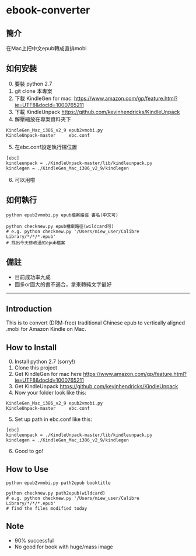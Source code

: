 # ebook-converter

## 簡介

在Mac上把中文epub轉成直排mobi

## 如何安裝

0. 要裝 python 2.7
1. git clone 本專案
2. 下載 KindleGen for mac: https://www.amazon.com/gp/feature.html?ie=UTF8&docId=1000765211
3. 下載 KindleUnpack https://github.com/kevinhendricks/KindleUnpack
4. 解壓縮放在專案資料夾下
```
KindleGen_Mac_i386_v2_9 epub2vmobi.py
KindleUnpack-master     ebc.conf
```
5. 在ebc.conf設定執行檔位置
```
[ebc]
kindleunpack = ./KindleUnpack-master/lib/kindleunpack.py
kindlegen = ./KindleGen_Mac_i386_v2_9/kindlegen
```
6. 可以用啦

## 如何執行

```
python epub2vmobi.py epub檔案路徑 書名(中文可)

```

```
python checknew.py epub檔案路徑(wildcard可)
# e.g. python checknew.py '/Users/miew_user/Calibre Library/*/*/*.epub' 
# 找出今天修改過的epub檔案
```

## 備註

- 目前成功率九成
- 圖多or圖大的書不適合，拿來轉純文字最好


-----------

## Introduction

This is to convert (DRM-free) traditional Chinese epub to vertically aligned .mobi for Amazon Kindle on Mac.

## How to Install

0. Install python 2.7 (sorry!)
1. Clone this project 
2. Get KindleGen for mac here https://www.amazon.com/gp/feature.html?ie=UTF8&docId=1000765211
3. Get KindleUnpack https://github.com/kevinhendricks/KindleUnpack
4. Now your folder look like this:
```
KindleGen_Mac_i386_v2_9 epub2vmobi.py
KindleUnpack-master     ebc.conf
```
5. Set up path in ebc.conf like this:
```
[ebc]
kindleunpack = ./KindleUnpack-master/lib/kindleunpack.py
kindlegen = ./KindleGen_Mac_i386_v2_9/kindlegen
```
6. Good to go!

## How to Use

```
python epub2vmobi.py path2epub booktitle
```

```
python checknew.py path2epub(wildcard)
# e.g. python checknew.py '/Users/miew_user/Calibre Library/*/*/*.epub'
# find the files modified today
```

## Note

- 90% successful
- No good for book with huge/mass image


